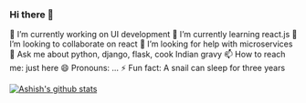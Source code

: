 ### Hi there 👋


🔭 I’m currently working on UI development
🌱 I’m currently learning react.js
👯 I’m looking to collaborate on react
🤔 I’m looking for help with microservices
💬 Ask me about python, django, flask, cook Indian gravy
📫 How to reach me: just here
😄 Pronouns: ...
⚡ Fun fact: A snail can sleep for three years


[![Ashish's github stats](https://github-readme-stats.vercel.app/api?username=msashish)](https://github.com/anuraghazra/github-readme-stats)
